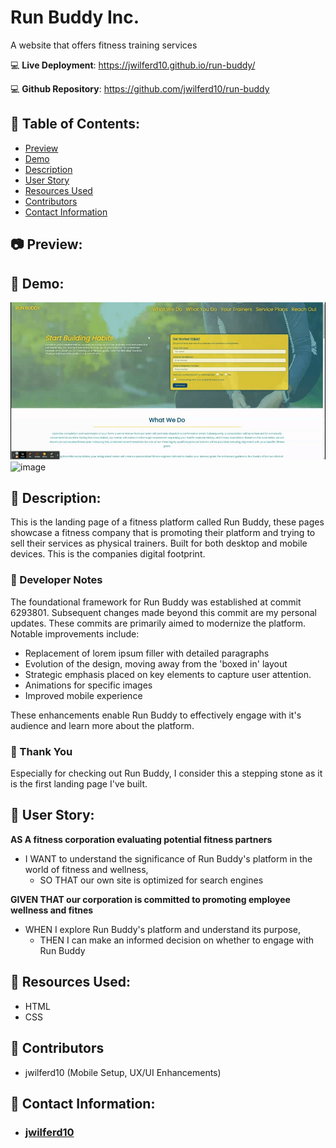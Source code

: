 # Run Buddy Inc.
A website that offers fitness training services

:computer: **Live Deployment**: https://jwilferd10.github.io/run-buddy/

:computer: **Github Repository**: https://github.com/jwilferd10/run-buddy

## :open_file_folder: Table of Contents:
  - [Preview](#camera-preview)
  - [Demo](#movie_camera-demo)
  - [Description](#wave-description)
  - [User Story](#book-user-story)
  - [Resources Used](#floppy_disk-resources-used)
  - [Contributors](#paperclip-contributors)
  - [Contact Information](#e-mail-contact-information)

## :camera: Preview:
## :movie_camera: Demo:
![image](assets/images/RunBuddyStill.jpg)
![image](assets/images/RunBuddyGif.gif)

## :wave: Description: 
This is the landing page of a fitness platform called Run Buddy, these pages showcase a fitness company that is promoting their platform and trying to sell their services as physical trainers. Built for both desktop and mobile devices. This is the companies digital footprint.

### 💭 Developer Notes
The foundational framework for Run Buddy was established at commit 6293801. Subsequent changes made beyond this commit are my personal updates. These commits are primarily aimed to modernize the platform. Notable improvements include:

- Replacement of lorem ipsum filler with detailed paragraphs 
- Evolution of the design, moving away from the 'boxed in' layout
- Strategic emphasis placed on key elements to capture user attention. 
- Animations for specific images
- Improved mobile experience

These enhancements enable Run Buddy to effectively engage with it's audience and learn more about the platform. 

### 🙏 Thank You
Especially for checking out Run Buddy, I consider this a stepping stone as it is the first landing page I've built.

## :book: User Story:
**AS A fitness corporation evaluating potential fitness partners**

- I WANT to understand the significance of Run Buddy's platform in the world of fitness and wellness,
    - SO THAT our own site is optimized for search engines

**GIVEN THAT our corporation is committed to promoting employee wellness and fitnes**
- WHEN I explore Run Buddy's platform and understand its purpose,
    - THEN I can make an informed decision on whether to engage with Run Buddy

## :floppy_disk: Resources Used:
- HTML
- CSS

## :paperclip: Contributors
- jwilferd10 (Mobile Setup, UX/UI Enhancements) 
  
## :e-mail: Contact Information:
- ### [jwilferd10](https://github.com/jwilferd10)